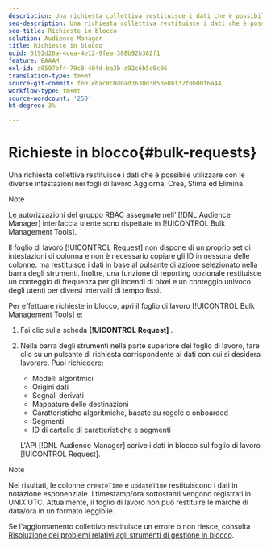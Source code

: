 ```yaml
---
description: Una richiesta collettiva restituisce i dati che è possibile utilizzare con le diverse intestazioni nei fogli di lavoro Aggiorna, Crea, Stima ed Elimina.
seo-description: Una richiesta collettiva restituisce i dati che è possibile utilizzare con le diverse intestazioni nei fogli di lavoro Aggiorna, Crea, Stima ed Elimina.
seo-title: Richieste in blocco
solution: Audience Manager
title: Richieste in blocco
uuid: 0192d26a-4cea-4e12-9fea-388b92b382f1
feature: BAAAM
exl-id: a0597bf4-79c8-404d-ba3b-a92c6b5c9c06
translation-type: tm+mt
source-git-commit: fe01ebac8c0d0ad3630d3853e0bf32f0b00f6a44
workflow-type: tm+mt
source-wordcount: '250'
ht-degree: 3%

---
```


# Richieste in blocco{#bulk-requests}

Una richiesta collettiva restituisce i dati che è possibile utilizzare con le diverse intestazioni nei fogli di lavoro Aggiorna, Crea, Stima ed Elimina.

<!-- 

t_bulk_requests.xml

 -->

>[!NOTE]
>
>[Le ](../../features/administration/administration-overview.md) autorizzazioni del gruppo RBAC assegnate nell’ [!DNL Audience Manager] interfaccia utente sono rispettate in  [!UICONTROL Bulk Management Tools].

Il foglio di lavoro [!UICONTROL Request] non dispone di un proprio set di intestazioni di colonna e non è necessario copiare gli ID in nessuna delle colonne. ma restituisce i dati in base al pulsante di azione selezionato nella barra degli strumenti. Inoltre, una funzione di reporting opzionale restituisce un conteggio di frequenza per gli incendi di pixel e un conteggio univoco degli utenti per diversi intervalli di tempo fissi.

Per effettuare richieste in blocco, apri il foglio di lavoro [!UICONTROL Bulk Management Tools] e:

1. Fai clic sulla scheda **[!UICONTROL Request]** .
2. Nella barra degli strumenti nella parte superiore del foglio di lavoro, fare clic su un pulsante di richiesta corrispondente ai dati con cui si desidera lavorare. Puoi richiedere:

   * Modelli algoritmici
   * Origini dati
   * Segnali derivati
   * Mappature delle destinazioni
   * Caratteristiche algoritmiche, basate su regole e onboarded
   * Segmenti 
   * ID di cartelle di caratteristiche e segmenti

   L&#39;API [!DNL Audience Manager] scrive i dati in blocco sul foglio di lavoro [!UICONTROL Request].

>[!NOTE]
>
>Nei risultati, le colonne `createTime` e `updateTime` restituiscono i dati in notazione esponenziale. I timestamp/ora sottostanti vengono registrati in UNIX UTC. Attualmente, il foglio di lavoro non può restituire le marche di data/ora in un formato leggibile.

Se l&#39;aggiornamento collettivo restituisce un errore o non riesce, consulta [Risoluzione dei problemi relativi agli strumenti di gestione in blocco](../../reference/bulk-management-tools/bulk-troubleshooting.md).
